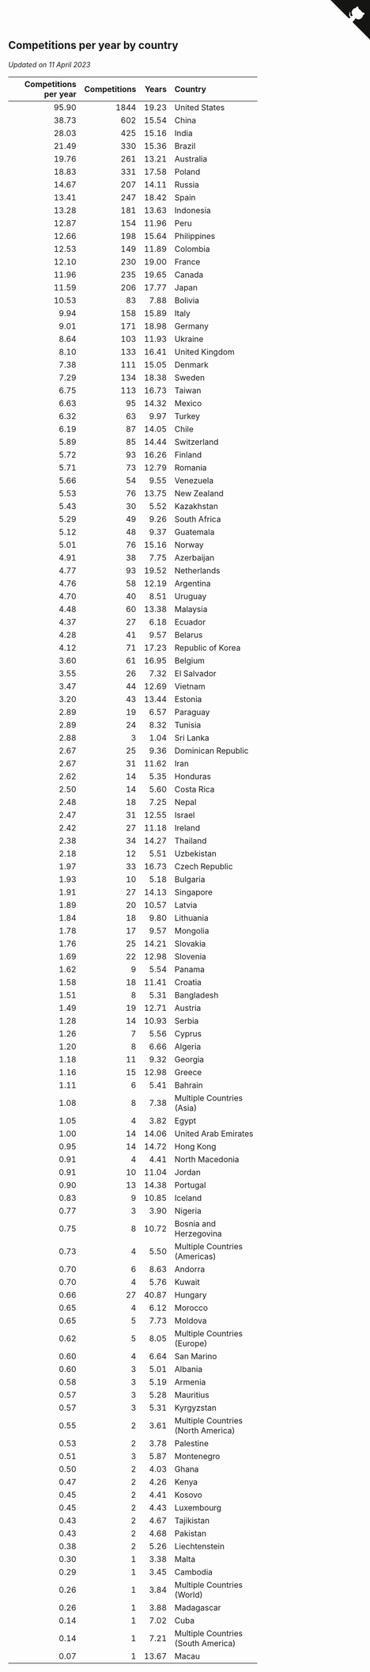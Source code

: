## Competitions per year by country

*Updated on 11 April 2023*

| Competitions per year | Competitions | Years | Country |
| ---: | ---: | ---: | :--- |
| 95.90 | 1844 | 19.23 | United States |
| 38.73 | 602 | 15.54 | China |
| 28.03 | 425 | 15.16 | India |
| 21.49 | 330 | 15.36 | Brazil |
| 19.76 | 261 | 13.21 | Australia |
| 18.83 | 331 | 17.58 | Poland |
| 14.67 | 207 | 14.11 | Russia |
| 13.41 | 247 | 18.42 | Spain |
| 13.28 | 181 | 13.63 | Indonesia |
| 12.87 | 154 | 11.96 | Peru |
| 12.66 | 198 | 15.64 | Philippines |
| 12.53 | 149 | 11.89 | Colombia |
| 12.10 | 230 | 19.00 | France |
| 11.96 | 235 | 19.65 | Canada |
| 11.59 | 206 | 17.77 | Japan |
| 10.53 | 83 | 7.88 | Bolivia |
| 9.94 | 158 | 15.89 | Italy |
| 9.01 | 171 | 18.98 | Germany |
| 8.64 | 103 | 11.93 | Ukraine |
| 8.10 | 133 | 16.41 | United Kingdom |
| 7.38 | 111 | 15.05 | Denmark |
| 7.29 | 134 | 18.38 | Sweden |
| 6.75 | 113 | 16.73 | Taiwan |
| 6.63 | 95 | 14.32 | Mexico |
| 6.32 | 63 | 9.97 | Turkey |
| 6.19 | 87 | 14.05 | Chile |
| 5.89 | 85 | 14.44 | Switzerland |
| 5.72 | 93 | 16.26 | Finland |
| 5.71 | 73 | 12.79 | Romania |
| 5.66 | 54 | 9.55 | Venezuela |
| 5.53 | 76 | 13.75 | New Zealand |
| 5.43 | 30 | 5.52 | Kazakhstan |
| 5.29 | 49 | 9.26 | South Africa |
| 5.12 | 48 | 9.37 | Guatemala |
| 5.01 | 76 | 15.16 | Norway |
| 4.91 | 38 | 7.75 | Azerbaijan |
| 4.77 | 93 | 19.52 | Netherlands |
| 4.76 | 58 | 12.19 | Argentina |
| 4.70 | 40 | 8.51 | Uruguay |
| 4.48 | 60 | 13.38 | Malaysia |
| 4.37 | 27 | 6.18 | Ecuador |
| 4.28 | 41 | 9.57 | Belarus |
| 4.12 | 71 | 17.23 | Republic of Korea |
| 3.60 | 61 | 16.95 | Belgium |
| 3.55 | 26 | 7.32 | El Salvador |
| 3.47 | 44 | 12.69 | Vietnam |
| 3.20 | 43 | 13.44 | Estonia |
| 2.89 | 19 | 6.57 | Paraguay |
| 2.89 | 24 | 8.32 | Tunisia |
| 2.88 | 3 | 1.04 | Sri Lanka |
| 2.67 | 25 | 9.36 | Dominican Republic |
| 2.67 | 31 | 11.62 | Iran |
| 2.62 | 14 | 5.35 | Honduras |
| 2.50 | 14 | 5.60 | Costa Rica |
| 2.48 | 18 | 7.25 | Nepal |
| 2.47 | 31 | 12.55 | Israel |
| 2.42 | 27 | 11.18 | Ireland |
| 2.38 | 34 | 14.27 | Thailand |
| 2.18 | 12 | 5.51 | Uzbekistan |
| 1.97 | 33 | 16.73 | Czech Republic |
| 1.93 | 10 | 5.18 | Bulgaria |
| 1.91 | 27 | 14.13 | Singapore |
| 1.89 | 20 | 10.57 | Latvia |
| 1.84 | 18 | 9.80 | Lithuania |
| 1.78 | 17 | 9.57 | Mongolia |
| 1.76 | 25 | 14.21 | Slovakia |
| 1.69 | 22 | 12.98 | Slovenia |
| 1.62 | 9 | 5.54 | Panama |
| 1.58 | 18 | 11.41 | Croatia |
| 1.51 | 8 | 5.31 | Bangladesh |
| 1.49 | 19 | 12.71 | Austria |
| 1.28 | 14 | 10.93 | Serbia |
| 1.26 | 7 | 5.56 | Cyprus |
| 1.20 | 8 | 6.66 | Algeria |
| 1.18 | 11 | 9.32 | Georgia |
| 1.16 | 15 | 12.98 | Greece |
| 1.11 | 6 | 5.41 | Bahrain |
| 1.08 | 8 | 7.38 | Multiple Countries (Asia) |
| 1.05 | 4 | 3.82 | Egypt |
| 1.00 | 14 | 14.06 | United Arab Emirates |
| 0.95 | 14 | 14.72 | Hong Kong |
| 0.91 | 4 | 4.41 | North Macedonia |
| 0.91 | 10 | 11.04 | Jordan |
| 0.90 | 13 | 14.38 | Portugal |
| 0.83 | 9 | 10.85 | Iceland |
| 0.77 | 3 | 3.90 | Nigeria |
| 0.75 | 8 | 10.72 | Bosnia and Herzegovina |
| 0.73 | 4 | 5.50 | Multiple Countries (Americas) |
| 0.70 | 6 | 8.63 | Andorra |
| 0.70 | 4 | 5.76 | Kuwait |
| 0.66 | 27 | 40.87 | Hungary |
| 0.65 | 4 | 6.12 | Morocco |
| 0.65 | 5 | 7.73 | Moldova |
| 0.62 | 5 | 8.05 | Multiple Countries (Europe) |
| 0.60 | 4 | 6.64 | San Marino |
| 0.60 | 3 | 5.01 | Albania |
| 0.58 | 3 | 5.19 | Armenia |
| 0.57 | 3 | 5.28 | Mauritius |
| 0.57 | 3 | 5.31 | Kyrgyzstan |
| 0.55 | 2 | 3.61 | Multiple Countries (North America) |
| 0.53 | 2 | 3.78 | Palestine |
| 0.51 | 3 | 5.87 | Montenegro |
| 0.50 | 2 | 4.03 | Ghana |
| 0.47 | 2 | 4.26 | Kenya |
| 0.45 | 2 | 4.41 | Kosovo |
| 0.45 | 2 | 4.43 | Luxembourg |
| 0.43 | 2 | 4.67 | Tajikistan |
| 0.43 | 2 | 4.68 | Pakistan |
| 0.38 | 2 | 5.26 | Liechtenstein |
| 0.30 | 1 | 3.38 | Malta |
| 0.29 | 1 | 3.45 | Cambodia |
| 0.26 | 1 | 3.84 | Multiple Countries (World) |
| 0.26 | 1 | 3.88 | Madagascar |
| 0.14 | 1 | 7.02 | Cuba |
| 0.14 | 1 | 7.21 | Multiple Countries (South America) |
| 0.07 | 1 | 13.67 | Macau |


<a href="https://github.com/jonatanklosko/wca_statistics" class="github-corner" aria-label="View source on Github"><svg width="80" height="80" viewBox="0 0 250 250" style="fill:#151513; color:#fff; position: absolute; top: 0; border: 0; right: 0;" aria-hidden="true"><path d="M0,0 L115,115 L130,115 L142,142 L250,250 L250,0 Z"></path><path d="M128.3,109.0 C113.8,99.7 119.0,89.6 119.0,89.6 C122.0,82.7 120.5,78.6 120.5,78.6 C119.2,72.0 123.4,76.3 123.4,76.3 C127.3,80.9 125.5,87.3 125.5,87.3 C122.9,97.6 130.6,101.9 134.4,103.2" fill="currentColor" style="transform-origin: 130px 106px;" class="octo-arm"></path><path d="M115.0,115.0 C114.9,115.1 118.7,116.5 119.8,115.4 L133.7,101.6 C136.9,99.2 139.9,98.4 142.2,98.6 C133.8,88.0 127.5,74.4 143.8,58.0 C148.5,53.4 154.0,51.2 159.7,51.0 C160.3,49.4 163.2,43.6 171.4,40.1 C171.4,40.1 176.1,42.5 178.8,56.2 C183.1,58.6 187.2,61.8 190.9,65.4 C194.5,69.0 197.7,73.2 200.1,77.6 C213.8,80.2 216.3,84.9 216.3,84.9 C212.7,93.1 206.9,96.0 205.4,96.6 C205.1,102.4 203.0,107.8 198.3,112.5 C181.9,128.9 168.3,122.5 157.7,114.1 C157.9,116.9 156.7,120.9 152.7,124.9 L141.0,136.5 C139.8,137.7 141.6,141.9 141.8,141.8 Z" fill="currentColor" class="octo-body"></path></svg></a><style>.github-corner:hover .octo-arm{animation:octocat-wave 560ms ease-in-out}@keyframes octocat-wave{0%,100%{transform:rotate(0)}20%,60%{transform:rotate(-25deg)}40%,80%{transform:rotate(10deg)}}@media (max-width:500px){.github-corner:hover .octo-arm{animation:none}.github-corner .octo-arm{animation:octocat-wave 560ms ease-in-out}}</style>

